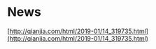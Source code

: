 # News

[http://qianjia.com/html/2019-01/14_319735.html](http://qianjia.com/html/2019-01/14_319735.html)

